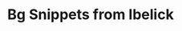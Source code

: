 ---
title: 'Bg Snippets from Ibelick'
description: 'Snippets crafted with Tailwind CSS and Vanilla CSS for easy integration.'
link: 'https://bg.ibelick.com/'
imageURL: 'https://res.cloudinary.com/dc6mrv5cb/image/upload/v1718792801/personal-resources/ui-stuff/bg.ibelick.com__boq0xj_qtq9ce.webp'
---